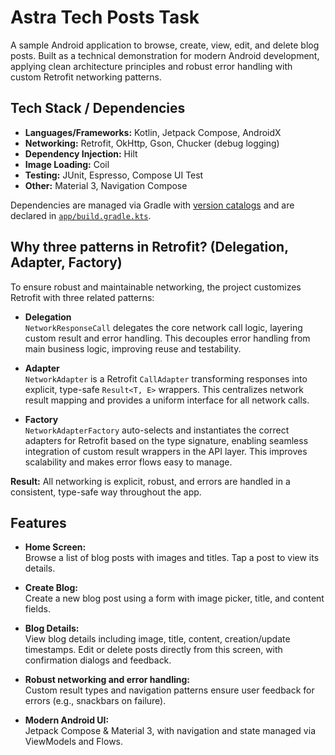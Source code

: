 # Astra Tech Posts Task

A sample Android application to browse, create, view, edit, and delete blog posts. Built as a
technical demonstration for modern Android development, applying clean architecture principles and
robust error handling with custom Retrofit networking patterns.

## Tech Stack / Dependencies

- **Languages/Frameworks:** Kotlin, Jetpack Compose, AndroidX
- **Networking:** Retrofit, OkHttp, Gson, Chucker (debug logging)
- **Dependency Injection:** Hilt
- **Image Loading:** Coil
- **Testing:** JUnit, Espresso, Compose UI Test
- **Other:** Material 3, Navigation Compose

Dependencies are managed via Gradle with [version catalogs](./gradle/libs.versions.toml) and are
declared in [`app/build.gradle.kts`](./app/build.gradle.kts).

## Why three patterns in Retrofit? (Delegation, Adapter, Factory)

To ensure robust and maintainable networking, the project customizes Retrofit with three related
patterns:

- **Delegation**  
  `NetworkResponseCall` delegates the core network call logic, layering custom result and error
  handling. This decouples error handling from main business logic, improving reuse and testability.

- **Adapter**  
  `NetworkAdapter` is a Retrofit `CallAdapter` transforming responses into explicit, type-safe
  `Result<T, E>` wrappers. This centralizes network result mapping and provides a uniform interface
  for all network calls.

- **Factory**  
  `NetworkAdapterFactory` auto-selects and instantiates the correct adapters for Retrofit based on
  the type signature, enabling seamless integration of custom result wrappers in the API layer. This
  improves scalability and makes error flows easy to manage.

**Result:** All networking is explicit, robust, and errors are handled in a consistent, type-safe
way throughout the app.

## Features

- **Home Screen:**  
  Browse a list of blog posts with images and titles. Tap a post to view its details.

- **Create Blog:**  
  Create a new blog post using a form with image picker, title, and content fields.

- **Blog Details:**  
  View blog details including image, title, content, creation/update timestamps. Edit or delete
  posts directly from this screen, with confirmation dialogs and feedback.

- **Robust networking and error handling:**  
  Custom result types and navigation patterns ensure user feedback for errors (e.g., snackbars on
  failure).

- **Modern Android UI:**  
  Jetpack Compose & Material 3, with navigation and state managed via ViewModels and Flows.
